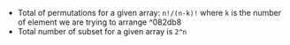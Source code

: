 - Total of permutations for a given array: `n!/(n-k)!` where `k` is the number of element we are trying to arrange ^082db8
- Total number of subset for a given array is `2^n`